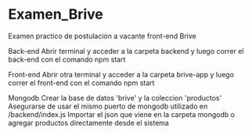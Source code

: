 # Examen_Brive
Examen practico de postulación a vacante front-end Brive

Back-end
Abrir terminal y acceder a la carpeta backend y luego correr el back-end con el comando npm start

Front-end
Abrir otra terminal y acceder a la carpeta brive-app y luego  correr el front-end con el comando npm start

Mongodb
Crear la base de datos 'brive' y la coleccion 'productos'
Asegurarse de usar el mismo puerto de mongodb utilizado en /backend/index.js
Importar el json que viene en la carpeta mongodb o agregar productos directamente desde el sistema
